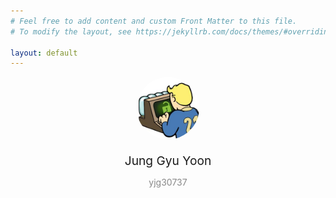 ```yaml
---
# Feel free to add content and custom Front Matter to this file.
# To modify the layout, see https://jekyllrb.com/docs/themes/#overriding-theme-defaults

layout: default
---
```


<div style="display: flex; align-items: center; flex-flow: column wrap; ">
    <div>
        <img src="profile.jpg" style="width: 100px; height: 100px;  border-radius: 50%; ">
    </div>
    <div>
        <p style="margin-bottom: 0px; font-size: 1.2rem;">Jung Gyu Yoon</p>
    </div>
    <div>
        <p style="color: #888888; margin-bottom: 0px;">yjg30737</p>
    </div>
</div>
